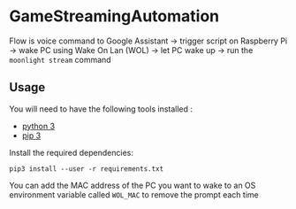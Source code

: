 # GameStreamingAutomation

Flow is voice command to Google Assistant -> trigger script on Raspberry Pi -> wake PC using Wake On Lan (WOL) -> let PC wake up -> run the `moonlight stream` command

## Usage

You will need to have the following tools installed : 
* [python 3](https://www.python.org/downloads/) 
* [pip 3](https://pip.pypa.io/en/stable/)

Install the required dependencies:
```shell
pip3 install --user -r requirements.txt
```
You can add the MAC address of the PC you want to wake to an OS environment variable called `WOL_MAC` to remove the prompt each time
